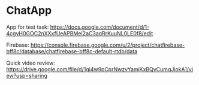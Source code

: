 # ChatApp

App for test task: https://docs.google.com/document/d/1-4cgyH0GOC2nXXxfUeAPBMeI2aC3aqRrKuuNL0LE0f8/edit

Firebase: https://console.firebase.google.com/u/2/project/chatfirebase-bff8c/database/chatfirebase-bff8c-default-rtdb/data

Quick video review: https://drive.google.com/file/d/1qi4w9pCprNwzvYamjKxBQvCumqJiokA1/view?usp=sharing
